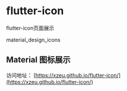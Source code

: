 # flutter-icon
flutter-icon页面展示

material_design_icons

## Material 图标展示

访问地址：
[https://xzeu.github.io/flutter-icon/](https://xzeu.github.io/flutter-icon/)
![]()

